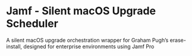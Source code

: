 # Jamf - Silent macOS Upgrade Scheduler
 A silent macOS upgrade orchestration wrapper for Graham Pugh’s erase-install, designed for enterprise environments using Jamf Pro 
